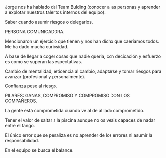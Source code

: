 <p>Jorge nos ha hablado del Team Bulding (conocer a las personas y aprender a explotar nuestros talentos internos del equipo).</p>

<p>Saber cuando asumir riesgos o delegarlos.</p>

<p>PERSONA COMUNICADORA.</p>

<p>Mencionaron un ejercicio que tienen y nos han dicho que caeríamos todos. Me ha dado mucha curiosidad.</p>

<p>A base de llegar a coger cosas que nadie queria, con decicación y esfuerzo es como se superan las espectativas.</p>

<p>Cambio de mentalidad, reticencia al cambio, adaptarse y tomar riesgos para avanzar (profesional y personalmente).</p>

<p>Confianza pese al riesgo.</p>

<p>PILARES: GANAS, COMPROMISO Y COMPROMISO CON LOS COMPAÑEROS.</p>

<p>La gente está comprometida cuando ve al de al lado comprometido.</p>

<p>Tener el valor de saltar a la piscina aunque no os veais capaces de nadar entre el fango.</p>

<p>El único error que se penaliza es no aprender de los errores ni asumir la responsabilidad.</p>

<p>En el equipo se busca el balance.</p>